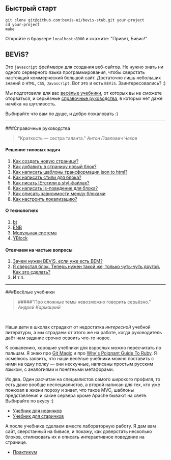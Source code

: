 ## Быстрый старт
```
git clone git@github.com:bevis-ui/bevis-stub.git your-project
cd your-project
make
```
Откройте в браузере ```localhost:8000``` и скажите: "Привет, Бивис!"

##  BEViS?
Это `javascript` фреймворк для создания веб-сайтов. Не нужно знать ни одного серверного языка
программирования, чтобы сверстать настоящий коммерческий большой сайт. Достаточно лишь небольших знаний
о `HTML`, `CSS`, `Javascript`. Вот это и есть `BEViS`. Заинтересовались? :)

Мы подготовили для вас
[весёлые учебники](#%D0%92%D0%B5%D1%81%D1%91%D0%BB%D1%8B%D0%B5-%D1%83%D1%87%D0%B5%D0%B1%D0%BD%D0%B8%D0%BA%D0%B8),
от которых вы не сможете оторваться, и серьёзные
[справочные руководства](#%D0%A1%D0%BF%D1%80%D0%B0%D0%B2%D0%BE%D1%87%D0%BD%D1%8B%D0%B5-%D1%80%D1%83%D0%BA%D0%BE%D0%B2%D0%BE%D0%B4%D1%81%D1%82%D0%B2%D0%B0),
в которых нет даже намёка на шутливость.

Выбирайте что вам по душе, и добро пожаловать :)

----

###Справочные руководства

> "Краткость — сестра таланта."
_Антон Павлович Чехов_

#### Решение типовых задач
1. [Как создать новую страницу?](how-to-make/new-page.md)
2. [Как добавить в страницу новый блок?](how-to-make/new-block.md)
3. [Как написать шаблоны трансформации json to html?](how-to-make/bt.md)
4. [Как написать стили для блока?](how-to-make/css.md)
5. [Как писать IE-стили в styl-файлах?](how-to-make/css-for-ie.md)
6. [Как написать js-поведение для блока?](how-to-make/js.md)
7. [Как описать зависимости между блоками](how-to-make/dependencies.md)
8. [Как настроить локализацию?](how-to-make/i18n.md)

#### О технологиях
1. [bt](https://github.com/enb-make/bt)
2. [ENB](https://github.com/enb-make/enb)
3. [Модульная система](https://github.com/ymaps/modules/blob/master/what-is-this.md)
4. [YBlock]()

#### Отвечаем на частые вопросы
1. [Зачем нужен BEViS, если уже есть BEM?](faq/bem-vs-bevis.md)
2. [Я сверстал блок. Теперь нужен такой же, только чуть-чуть другой. Как это сделать?](how-to-make/similar-block.md)
3. И т.п.

----

###Весёлые учебники

> #####"Про сложные темы невозможно говорить серьёзно."
_Андрей Кармацкий_

&nbsp;

Наши дети в школах страдают от недостатка _интересной_ учебной литературы, а мы страдаем от этого же на работе,
когда руководитель даёт нам задание срочно освоить что-то новое.

К сожалению, хорошие учебники для взрослых можно пересчитать по пальцам. Я знаю про
[Git Magic](http://www-cs-students.stanford.edu/~blynn/gitmagic/index.html) и про
[Why's Poignant Guide To Ruby](http://mislav.uniqpath.com/poignant-guide/). Я осмелюсь заявить, что наши весёлые
учебники можно поставить с ними на одну полку — они нескучные, написаны простым русским языком, с аналогиями и понятными метафорами.

Их два. Один расчитан на специалистов самого широкого профиля, то есть даже вообще неспециалистов, а второй
 написан для тех, кто уже понюхал в жизни пороху и знает, что такое MVC, шаблоны представления и какие сервера кроме Apache бывают на
свете. Выбирайте по вкусу :)

* [Учебник для новичков](manual-for-beginner.md)
* [Учебник для старичков](manual-for-master.md)

А после учебника сделаем вместе лабораторную работу. Я дам вам сайт, сверстанный на бивисе, и покажу,
как доверстать несколько блоков, стилизовать их и описать интерактивное поведение на странице.
* [Практикум](practice.md)
